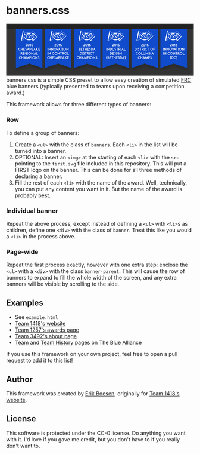 # banners.css
![Screenshot](screenshot.png)
banners.css is a simple CSS preset to allow easy creation of simulated [FRC](http://firstinspires.org/robotics/frc) blue banners (typically presented to teams upon receiving a competition award.)

This framework allows for three different types of banners:

### Row
To define a group of banners:  
1. Create a `<ul>` with the class of `banners`. Each `<li>` in the list will be turned into a banner.  
2. OPTIONAL: Insert an `<img>` at the starting of each `<li>` with the `src` pointing to the `first.svg` file  included in this repository. This will put a FIRST logo on the banner. This can be done for all three methods of declaring a banner.  
3. Fill the rest of each `<li>` with the name of the award. Well, technically, you can put any content you want in it. But the name of the award is probably best.

### Individual banner
Repeat the above process, except instead of defining a `<ul>` with `<li>`s as children, define one `<div>` with the class of `banner`. Treat this like you would a `<li>` in the process above.

### Page-wide
Repeat the first process exactly, however with one extra step: enclose the `<ul>` with a `<div>` with the class `banner-parent`. This will cause the row of banners to expand to fill the whole width of the screen, and any extra banners will be visible by scrolling to the side.

## Examples
* See `example.html`
* [Team 1418's website](http://1418.team)
* [Team 1257's awards page](http://team1257.org/#awards)
* [Team 3492's about page](http://parts3492.org/about/)
* [Team](http://www.thebluealliance.com/team/254/2014) and [Team History](http://www.thebluealliance.com/team/254/history) pages on The Blue Alliance

If you use this framework on your own project, feel free to open a pull request to add it to this list!

## Author
This framework was created by [Erik Boesen](https://github.com/ErikBoesen), originally for [Team 1418's website](http://1418.team).

## License
This software is protected under the CC-0 license. Do anything you want with it. I'd love if you gave me credit, but you don't have to if you really don't want to.
